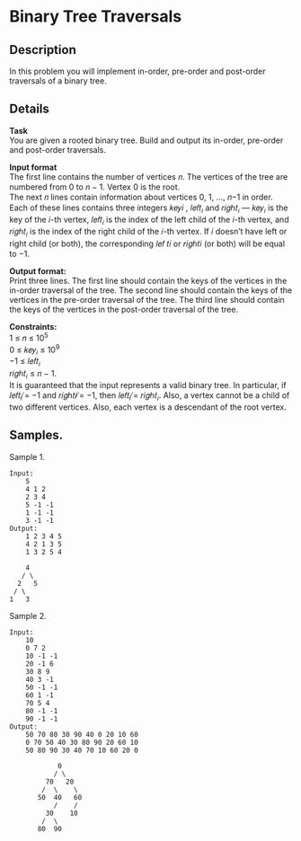 # Binary Tree Traversals

## Description 
In this problem you will implement in-order, pre-order and post-order traversals of a binary tree.

## Details
**Task**<br>
You are given a rooted binary tree. Build and output its in-order, pre-order and post-order traversals.

**Input format**<br> 
The first line contains the number of vertices 𝑛. The vertices of the tree are numbered from 0 to 𝑛 − 1. Vertex 0 is the root.<br>
The next 𝑛 lines contain information about vertices 0, 1, ..., 𝑛−1 in order. Each of these lines contains three integers 𝑘𝑒𝑦𝑖
, 𝑙𝑒𝑓𝑡<sub>𝑖</sub> and 𝑟𝑖𝑔ℎ𝑡<sub>𝑖</sub> — 𝑘𝑒𝑦<sub>𝑖</sub> is the key of the 𝑖-th vertex, 𝑙𝑒𝑓𝑡<sub>𝑖</sub> is the index of the left child of the 𝑖-th vertex, and 𝑟𝑖𝑔ℎ𝑡<sub>𝑖</sub> is the index of the right child of the 𝑖-th vertex. If 𝑖 doesn’t have left or right child (or both), the corresponding 𝑙𝑒𝑓 𝑡𝑖 or 𝑟𝑖𝑔ℎ𝑡𝑖 (or both) will be equal to −1.

**Output format:**<br> 
Print three lines. The first line should contain the keys of the vertices in the in-order traversal of the tree. The second line should contain the keys of the vertices in the pre-order traversal of the tree. The third line should contain the keys of the vertices in the post-order traversal of the tree.

**Constraints:**<br>
1 ≤ 𝑛 ≤ 10<sup>5</sup><br>
0 ≤ 𝑘𝑒𝑦<sub>𝑖</sub> ≤ 10<sup>9</sup><br>
−1 ≤ 𝑙𝑒𝑓𝑡<sub>𝑖</sub><br>
𝑟𝑖𝑔ℎ𝑡<sub>𝑖</sub> ≤ 𝑛 − 1.<br> 
It is guaranteed that the input
represents a valid binary tree. In particular, if 𝑙𝑒𝑓𝑡<sub>𝑖</sub> ̸= −1 and 𝑟𝑖𝑔ℎ𝑡𝑖 ̸= −1, then 𝑙𝑒𝑓𝑡<sub>𝑖</sub> ̸= 𝑟𝑖𝑔ℎ𝑡<sub>𝑖</sub>. Also, a vertex cannot be a child of two different vertices. Also, each vertex is a descendant of the root vertex.

## Samples.
Sample 1.

    Input:
        5
        4 1 2
        2 3 4
        5 -1 -1
        1 -1 -1
        3 -1 -1
    Output:
        1 2 3 4 5
        4 2 1 3 5
        1 3 2 5 4
    
        4
       / \
      2   5
     / \
    1   3

Sample 2.

    Input:
        10
        0 7 2
        10 -1 -1
        20 -1 6
        30 8 9
        40 3 -1
        50 -1 -1
        60 1 -1
        70 5 4
        80 -1 -1
        90 -1 -1
    Output:
        50 70 80 30 90 40 0 20 10 60
        0 70 50 40 30 80 90 20 60 10
        50 80 90 30 40 70 10 60 20 0
        
                0
               / \
             70   20
            /  \    \
           50  40   60
               /    /
             30    10
            /  \
           80  90
